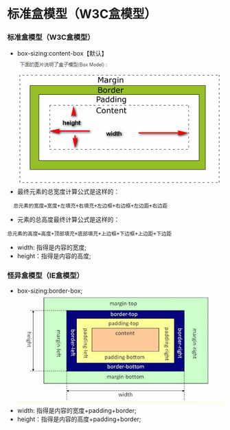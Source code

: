 # 标准盒模型（W3C盒模型）
### 标准盒模型（W3C盒模型）
* box-sizing:content-box【默认】
![image](https://github.com/ericyishi/img-folder/blob/master/summary/contentBox.png)
* 最终元素的总宽度计算公式是这样的：
 ```
   总元素的宽度=宽度+左填充+右填充+左边框+右边框+左边距+右边距
 ```

* 元素的总高度最终计算公式是这样的：
 ```
 总元素的高度=高度+顶部填充+底部填充+上边框+下边框+上边距+下边距
 ```

* width: 指得是内容的宽度;
* height：指得是内容的高度;
### 怪异盒模型（IE盒模型）
* box-sizing:border-box;
![image](https://github.com/ericyishi/img-folder/blob/master/summary/borderBox.png)
* width: 指得是内容的宽度+padding+border;
* height：指得是内容的高度+padding+border;
